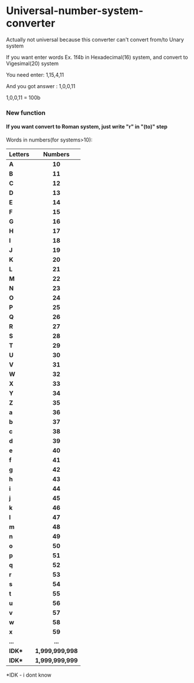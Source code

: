 # Universal-number-system-converter
Actually not universal because this converter can't convert from/to Unary system

If you want enter words
Ex. 1f4b in Hexadecimal(16) system, and convert to Vigesimal(20) system

You need enter: 1,15,4,11

And you got answer : 1,0,0,11

1,0,0,11 = 100b

### New function

#### If you want convert to Roman system, just write "r" in "(to)" step

Words in numbers(for systems>10):

| **Letters**   | **Numbers**   |
| ------------- |:-------------:|
| **A**         | **10**        |
| **B**         | **11**        |
| **C**         | **12**        |
| **D**         | **13**        |
| **E**         | **14**        |
| **F**         | **15**        |
| **G**         | **16**        |
| **H**         | **17**        |
| **I**         | **18**        |
| **J**         | **19**        |
| **K**         | **20**        |
| **L**         | **21**        |
| **M**         | **22**        |
| **N**         | **23**        |
| **O**         | **24**        |
| **P**         | **25**        |
| **Q**         | **26**        |
| **R**         | **27**        |
| **S**         | **28**        |
| **T**         | **29**        |
| **U**         | **30**        |
| **V**         | **31**        |
| **W**         | **32**        |
| **X**         | **33**        |
| **Y**         | **34**        |
| **Z**         | **35**        |
| **a**         | **36**        |
| **b**         | **37**        |
| **c**         | **38**        |
| **d**         | **39**        |
| **e**         | **40**        |
| **f**         | **41**        |
| **g**         | **42**        |
| **h**         | **43**        |
| **i**         | **44**        |
| **j**         | **45**        |
| **k**         | **46**        |
| **l**         | **47**        |
| **m**         | **48**        |
| **n**         | **49**        |
| **o**         | **50**        |
| **p**         | **51**        |
| **q**         | **52**        |
| **r**         | **53**        |
| **s**         | **54**        |
| **t**         | **55**        |
| **u**         | **56**        |
| **v**         | **57**        |
| **w**         | **58**        |
| **x**         | **59**        |
| **...**       | **...**       |
| **IDK\***       | **1,999,999,998**|
| **IDK\***       | **1,999,999,999**|

\*IDK - i dont know
